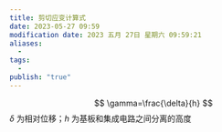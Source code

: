 ```yaml
---
title: 剪切应变计算式
date: 2023-05-27 09:59
modification date: 2023 五月 27日 星期六 09:59:21
aliases:
  - 
tags:
  - 
publish: "true"
---
```

$$
\gamma=\frac{\delta}{h}
$$
$\delta$ 为相对位移；$h$ 为基板和集成电路之间分离的高度
